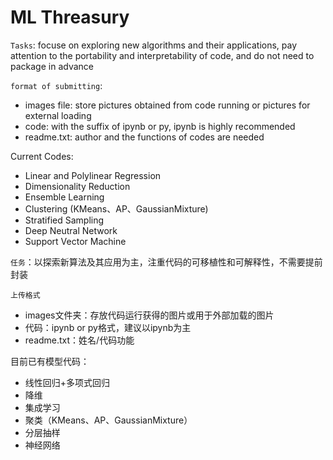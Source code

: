 # ML Threasury

`Tasks`: focuse on exploring new algorithms and their applications, pay attention to the portability and interpretability of code, and do not need to package in advance

`format of submitting`: 
+ images file: store pictures obtained from code running or pictures for external loading 
+ code: with the suffix of ipynb or py, ipynb is highly recommended
+ readme.txt: author and the functions of codes are needed

Current Codes:
+ Linear and Polylinear Regression
+ Dimensionality Reduction
+ Ensemble Learning
+ Clustering (KMeans、AP、GaussianMixture)
+ Stratified Sampling
+ Deep Neutral Network 
+ Support Vector Machine

`任务`：以探索新算法及其应用为主，注重代码的可移植性和可解释性，不需要提前封装

`上传格式`
+ images文件夹：存放代码运行获得的图片或用于外部加载的图片
+ 代码：ipynb or py格式，建议以ipynb为主
+ readme.txt：姓名/代码功能

目前已有模型代码：
+ 线性回归+多项式回归
+ 降维
+ 集成学习
+ 聚类（KMeans、AP、GaussianMixture）
+ 分层抽样
+ 神经网络

